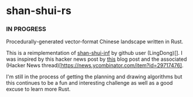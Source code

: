 # shan-shui-rs

### IN PROGRESS
Procedurally-generated vector-format Chinese landscape written in Rust.


This is a reimplementation of [shan-shui-inf](https://github.com/LingDong-/shan-shui-inf/blob/master/index.html) by github user (LingDong)[]. I was inspired by this hacker news post by [this](https://zverok.github.io/blog/2021-12-28-grok-shan-shui.html) blog post and the associated (Hacker News thread)[https://news.ycombinator.com/item?id=29717476].

I'm still in the process of getting the planning and drawing algorithms but this continues to be a fun and interesting challenge as well as a good excuse to learn more Rust.
